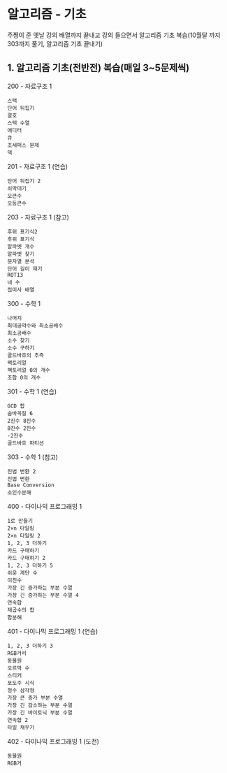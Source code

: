 # 알고리즘 - 기초
주짱이 준 옛날 강의 배열까지 끝내고
강의 들으면서 알고리즘 기초 복습(10월달 까지 303까지 풀기, 알고리즘 기초 끝내기)

## 1.  알고리즘 기초(전반전) 복습(매일 3~5문제씩)
200 - 자료구조 1
```
스택
단어 뒤집기
괄호
스택 수열
에디터
큐
조세퍼스 문제
덱
```
201 - 자료구조 1 (연습)
```
단어 뒤집기 2
쇠막대기
오큰수
오등큰수
```
203 - 자료구조 1 (참고)
```
후위 표기식2
후위 표기식
알파벳 개수
알파벳 찾기
문자열 분석
단어 길이 재기
ROT13
네 수
접미사 배열
```
300 - 수학 1
```
나머지
최대공약수와 최소공배수
최소공배수
소수 찾기
소수 구하기
골드바흐의 추측
팩토리얼
팩토리얼 0의 개수
조합 0의 개수
```
301 - 수학 1 (연습)
```
GCD 합
숨바꼭질 6
2진수 8진수
8진수 2진수
-2진수
골드바흐 파티션
```
303 - 수학 1 (참고)
```
진법 변환 2
진법 변환
Base Conversion
소인수분해
```
400 - 다이나믹 프로그래밍 1
```
1로 만들기
2×n 타일링
2×n 타일링 2
1, 2, 3 더하기
카드 구매하기
카드 구매하기 2
1, 2, 3 더하기 5
쉬운 계단 수
이친수
가장 긴 증가하는 부분 수열
가장 긴 증가하는 부분 수열 4
연속합
제곱수의 합
합분해
```
401 - 다이나믹 프로그래밍 1 (연습)
```
1, 2, 3 더하기 3
RGB거리
동물원
오르막 수
스티커
포도주 시식
정수 삼각형
가장 큰 증가 부분 수열
가장 긴 감소하는 부분 수열
가장 긴 바이토닉 부분 수열
연속합 2
타일 채우기
```
402 - 다이나믹 프로그래밍 1 (도전)
```
동물원
RGB거
```
